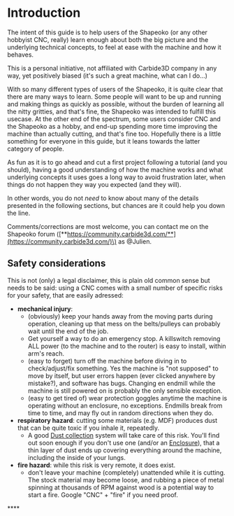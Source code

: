 # Introduction

The intent of this guide is to help users of the Shapeoko \(or any other hobbyist CNC, really\) learn enough about both the big picture and the underlying technical concepts, to feel at ease with the machine and how it behaves. 

This is a personal initiative, not affiliated with Carbide3D company in any way, yet positively biased \(it's such a great machine, what can I do...\) 

With so many different types of users of the Shapeoko, it is quite clear that there are many ways to learn. Some people will want to be up and running and making things as quickly as possible, without the burden of learning all the nitty gritties, and that's fine, the Shapeoko was intended to fulfill this usecase. At the other end of the spectrum, some users consider CNC and the Shapeoko as a hobby, and end-up spending more time improving the machine than actually cutting, and that's fine too. Hopefully there is a little something for everyone in this guide, but it leans towards the latter category of people.

As fun as it is to go ahead and cut a first project following a tutorial \(and you should\), having a good understanding of how the machine works and what underlying concepts it uses goes a long way to avoid frustration later, when things do not happen they way you expected \(and they will\).

In other words, you do not _need_ to know about many of the details presented in the following sections, but chances are it could help you down the line.

Comments/corrections are most welcome, you can contact me on the Shapeoko forum \([**https://community.carbide3d.com/**](https://community.carbide3d.com/)\) as @Julien.

## Safety considerations

This is not \(only\) a legal disclaimer, this is plain old common sense but needs to be said: using a CNC comes with a small number of specific risks for your safety, that are easily adressed:

* **mechanical injury**:
  * \(obviously\) keep your hands away from the moving parts during operation, cleaning up that mess on the belts/pulleys can probably wait until the end of the job.
  * Get yourself a way to do an emergency stop. A killswitch removing ALL power \(to the machine and to the router\) is easy to install, within arm's reach.
  * \(easy to forget\) turn off the machine before diving in to check/adjust/fix something. Yes the machine is "not supposed" to move by itself, but user errors happen \(ever clicked anywhere by mistake?\), and software has bugs. Changing en endmill while the machine is still powered on is probably the only sensible exception.
  * \(easy to get tired of\) wear protection goggles anytime the machine is operating without an enclosure, no exceptions. Endmills break from time to time, and may fly out in random directions when they do. 
* **respiratory hazard**: cutting some materials \(e.g. MDF\) produces dust that can be quite toxic if you inhale it, repeatedly. 
  * A good [Dust collection](dust-collection.md) system will take care of this risk. You'll find out soon enough if you don't use one \(and/or an [Enclosure]()\), that a thin layer of dust ends up covering everything around the machine, including the inside of your lungs.
* **fire hazard**: while this risk is very remote, it does exist.
  * don't leave your machine \(completely\) unattended while it is cutting. The stock material may become loose, and rubbing a piece of metal spinning at thousands of RPM against wood is a potential way to start a fire. Google "CNC" + "fire" if you need proof.

\*\*\*\*







